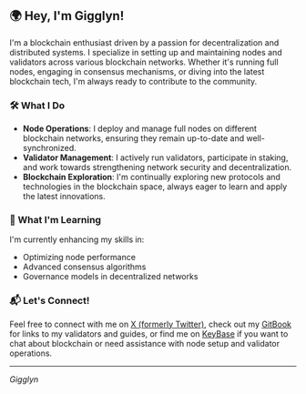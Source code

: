 ## 🌍 Hey, I'm Gigglyn!

I'm a blockchain enthusiast driven by a passion for decentralization and distributed systems. I specialize in setting up and maintaining nodes and validators across various blockchain networks. Whether it's running full nodes, engaging in consensus mechanisms, or diving into the latest blockchain tech, I'm always ready to contribute to the community.

### 🛠️ What I Do
- **Node Operations**: I deploy and manage full nodes on different blockchain networks, ensuring they remain up-to-date and well-synchronized.
- **Validator Management**: I actively run validators, participate in staking, and work towards strengthening network security and decentralization.
- **Blockchain Exploration**: I'm continually exploring new protocols and technologies in the blockchain space, always eager to learn and apply the latest innovations.

### 🚀 What I'm Learning
I'm currently enhancing my skills in:
- Optimizing node performance
- Advanced consensus algorithms
- Governance models in decentralized networks

### 📬 Let's Connect!
Feel free to connect with me on [X (formerly Twitter)](https://github.com/gigglyn), check out my [GitBook](https://gigglyn.gitbook.io/gigglyn/) for links to my validators and guides, or find me on [KeyBase](https://keybase.io/gigglynn) if you want to chat about blockchain or need assistance with node setup and validator operations.

---

*Gigglyn*
